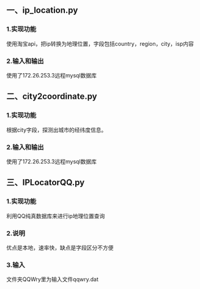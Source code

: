 一、ip_location.py
------------------
### 1.实现功能

使用淘宝api，把ip转换为地理位置，字段包括country，region，city，isp内容

### 2.输入和输出
使用了172.26.253.3远程mysql数据库

二、city2coordinate.py
----------------------

### 1.实现功能
根据city字段，探测出城市的经纬度信息。

### 2.输入和输出
使用了172.26.253.3远程mysql数据库

三、IPLocatorQQ.py
------------------
### 1.实现功能
利用QQ纯真数据库来进行ip地理位置查询
### 2.说明
优点是本地，速率快，缺点是字段区分不方便
### 3.输入
文件夹QQWry里为输入文件qqwry.dat